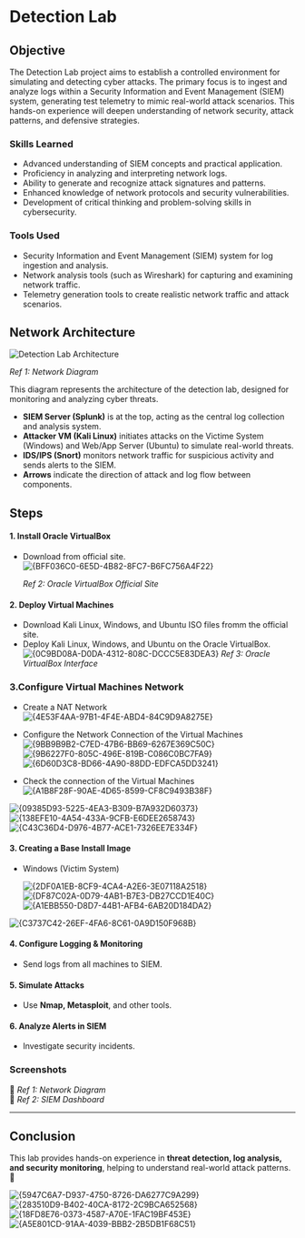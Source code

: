 # Detection Lab

## Objective

The Detection Lab project aims to establish a controlled environment for simulating and detecting cyber attacks. The primary focus is to ingest and analyze logs within a Security Information and Event Management (SIEM) system, generating test telemetry to mimic real-world attack scenarios. This hands-on experience will deepen understanding of network security, attack patterns, and defensive strategies.

### Skills Learned
- Advanced understanding of SIEM concepts and practical application.
- Proficiency in analyzing and interpreting network logs.
- Ability to generate and recognize attack signatures and patterns.
- Enhanced knowledge of network protocols and security vulnerabilities.
- Development of critical thinking and problem-solving skills in cybersecurity.

### Tools Used
- Security Information and Event Management (SIEM) system for log ingestion and analysis.
- Network analysis tools (such as Wireshark) for capturing and examining network traffic.
- Telemetry generation tools to create realistic network traffic and attack scenarios.




## Network Architecture
![Detection Lab Architecture](https://github.com/user-attachments/assets/cb92936d-2f70-432e-9fd6-cb7f65302eaa)

*Ref 1: Network Diagram*

This diagram represents the architecture of the detection lab, designed for monitoring and analyzing cyber threats.

- **SIEM Server (Splunk)** is at the top, acting as the central log collection and analysis system.
- **Attacker VM (Kali Linux)**  initiates attacks on the Victime System (Windows) and Web/App Server (Ubuntu) to simulate real-world threats.
- **IDS/IPS (Snort)** monitors network traffic for suspicious activity and sends alerts to the SIEM.
- **Arrows** indicate the direction of attack and log flow between components.



## Steps

#### 1. Install Oracle VirtualBox
- Download from official site.
![{BFF036C0-6E5D-4B82-8FC7-B6FC756A4F22}](https://github.com/user-attachments/assets/167e60f4-f0eb-4c9a-a7e6-c5f9cb102b17)

  *Ref 2: Oracle VirtualBox Official Site*


#### 2. Deploy Virtual Machines  
- Download Kali Linux, Windows, and Ubuntu ISO files fromm the official site.
- Deploy Kali Linux, Windows, and Ubuntu on the Oracle VirtualBox.
![{0C9BD08A-D0DA-4312-808C-DCCC5E83DEA3}](https://github.com/user-attachments/assets/24539058-b68b-44b8-816c-c9ea8189461d)
 *Ref 3: Oracle VirtualBox Interface*
### 3.Configure Virtual Machines Network
- Create a NAT Network
![{4E53F4AA-97B1-4F4E-ABD4-84C9D9A8275E}](https://github.com/user-attachments/assets/00fac8f6-ca77-4c9d-a0f3-be0b7ab26dae)
- Configure the Network Connection of the Virtual Machines
![{9BB9B9B2-C7ED-47B6-BB69-6267E369C50C}](https://github.com/user-attachments/assets/c0ff3865-c930-4c9f-96bb-f0da5b8a6353)
![{9B6227F0-805C-496E-819B-C086C0BC7FA9}](https://github.com/user-attachments/assets/fd106560-27c5-48d7-9701-4bc7518fde37)
![{6D60D3C8-BD66-4A90-88DD-EDFCA5DD3241}](https://github.com/user-attachments/assets/f2e9a5d7-21f3-4dce-b4e9-471afda53240)

- Check the connection of the Virtual Machines
  ![{A1B8F28F-90AE-4D65-8599-CF8C9493B38F}](https://github.com/user-attachments/assets/1c9b39f2-b478-4636-9f2a-98917a72571c)

![{09385D93-5225-4EA3-B309-B7A932D60373}](https://github.com/user-attachments/assets/ce2ab19f-cb89-44f4-9dcb-8b8b5f513718)
![{138EFE10-4A54-433A-9CFB-E6DEE2658743}](https://github.com/user-attachments/assets/f17113e0-57eb-4612-b39a-c05ec1f36a77)
![{C43C36D4-D976-4B77-ACE1-7326EE7E334F}](https://github.com/user-attachments/assets/7641a363-bdb1-42c5-8224-624bae670413)


#### 3. Creating a Base Install Image
- Windows (Victim System)

  ![{2DF0A1EB-8CF9-4CA4-A2E6-3E07118A2518}](https://github.com/user-attachments/assets/89917059-7ea0-4cc6-8252-438a6c2e61ef)
  ![{DF87C02A-0D79-4AB1-B7E3-DB27CCD1E40C}](https://github.com/user-attachments/assets/87cb467e-b27f-468e-b00c-fe11218671b6)
  ![{A1EBB550-D8D7-44B1-AFB4-6AB20D184DA2}](https://github.com/user-attachments/assets/9904dbaa-43c7-421e-93ef-387ebb445692)

![{C3737C42-26EF-4FA6-8C61-0A9D150F968B}](https://github.com/user-attachments/assets/807301e7-5601-4cda-be75-24f116d56d16)


#### 4. Configure Logging & Monitoring  
- Send logs from all machines to SIEM.  

#### 5. Simulate Attacks  
- Use **Nmap, Metasploit**, and other tools.  

#### 6. Analyze Alerts in SIEM  
- Investigate security incidents.  

### **Screenshots**
📸 *Ref 1: Network Diagram*  
📸 *Ref 2: SIEM Dashboard*  

---

## **Conclusion**
This lab provides hands-on experience in **threat detection, log analysis, and security monitoring**, helping to understand real-world attack patterns. 🚀  

![{5947C6A7-D937-4750-8726-DA6277C9A299}](https://github.com/user-attachments/assets/aeabe213-120a-4a86-ab06-98859202fcfb)
![{283510D9-B402-40CA-8172-2C9BCA652568}](https://github.com/user-attachments/assets/186643e4-b774-48ff-8565-e6182e4a172a)
![{18FD8E76-0373-4587-A70E-1FAC19BF453E}](https://github.com/user-attachments/assets/571104ae-9798-46ae-9aa5-6257948187c2)
![{A5E801CD-91AA-4039-BBB2-2B5DB1F68C51}](https://github.com/user-attachments/assets/7fb0fcad-deaf-4a52-8149-cc45166cf7ac)





